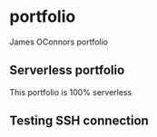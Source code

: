 # portfolio
James OConnors portfolio

## Serverless portfolio
This portfolio is 100% serverless

## Testing SSH connection

